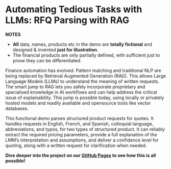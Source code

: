 # Automating Tedious Tasks with LLMs: RFQ Parsing with RAG

**NOTES**
* **All** data, names, products etc in the demo are **totally fictional** and designed & invented **just for illustration**.
* The financial products are only partially defined, with sufficient just to prove they can be differentiated.


Finance automation has evolved. Pattern matching and traditional NLP are being replaced by Retrieval Augmented Generation (RAG). This allows Large Language Models (LLMs) to understand the meaning of written requests. The smart jump to RAG lets you safely incorporate proprietary and specialised knowledge in AI workflows and can help address the critical issue of explainability. This jump is possible today, using locally or privately hosted models and readily available and opensource tools like vector databases.

This functional demo parses structured product requests for quotes. It handles requests in English, French, and Spanish, colloquial language, abbreviations, and typos, for two types of structured product. It can reliably extract the required pricing parameters, provide a full explanation of the LMM’s interpretation and assumptions, and deliver a confidence level for quoting, along with a written request for clarification when needed.

**Dive deeper into the project on our [GitHub Pages](https://parrisma.github.io/rfq-rag/) to see how this is all possible!**